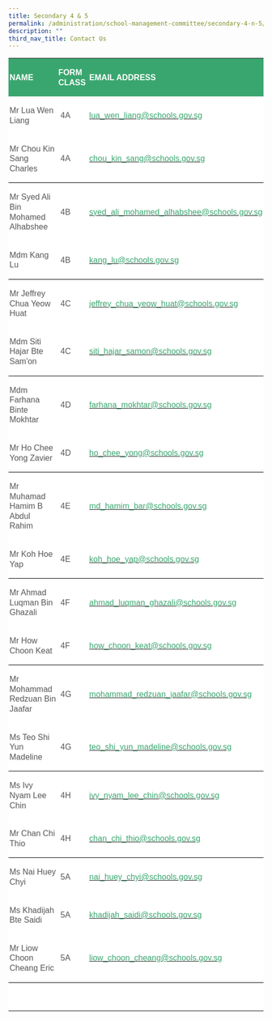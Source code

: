 ```yaml
---
title: Secondary 4 & 5
permalink: /administration/school-management-committee/secondary-4-n-5/
description: ""
third_nav_title: Contact Us
---
```


<table class="MsoNormalTable" border="0" cellspacing="0" cellpadding="0" width="624" style="background:white;border-collapse:collapse;mso-table-layout-alt:fixed;
 mso-yfti-tbllook:1184;mso-padding-alt:0in 0in 0in 0in"><tbody><tr style="mso-yfti-irow:0;mso-yfti-firstrow:yes"><td width="204" style="width:153.0pt;background:#3AA66F;padding:1.5pt 1.5pt 1.5pt 1.5pt"><p class="MsoNormal" style="line-height:14.7pt"><b><span style="font-size:12.0pt;
  font-family:&quot;Arial&quot;,sans-serif;color:white;text-transform:uppercase">NAME</span></b></p></td><td width="99" style="width:74.25pt;background:#3AA66F;padding:1.5pt 1.5pt 1.5pt 1.5pt"><p class="MsoNormal" style="line-height:14.7pt"><b><span style="font-size:12.0pt;
  font-family:&quot;Arial&quot;,sans-serif;color:white;text-transform:uppercase">FORM CLASS</span></b></p></td><td width="321" style="width:240.75pt;background:#3AA66F;padding:1.5pt 1.5pt 1.5pt 1.5pt"><p class="MsoNormal" style="line-height:14.7pt"><b><span style="font-size:12.0pt;
  font-family:&quot;Arial&quot;,sans-serif;color:white;text-transform:uppercase">EMAIL ADDRESS</span></b></p></td></tr><tr style="mso-yfti-irow:1"><td width="204" style="width:153.0pt;padding:1.5pt 1.5pt 1.5pt 1.5pt"><p class="MsoNormal" style="line-height:14.7pt"><span style="font-size:12.0pt;
  font-family:&quot;Arial&quot;,sans-serif;color:#565656">Mr Lua Wen Liang</span></p></td><td width="99" style="width:74.25pt;padding:1.5pt 1.5pt 1.5pt 1.5pt"><p class="MsoNormal" style="line-height:14.7pt"><span style="font-size:12.0pt;
  font-family:&quot;Arial&quot;,sans-serif;color:#565656">&nbsp;4A</span></p></td><td width="321" style="width:240.75pt;padding:1.5pt 1.5pt 1.5pt 1.5pt"><p class="MsoNormal" style="line-height:14.7pt"><span style="font-size:12.0pt;
  font-family:&quot;Arial&quot;,sans-serif;color:black;mso-color-alt:windowtext"><a href="mailto:lua_wen_liang@schools.gov.sg"><span style="color:#3AA66F;
  text-decoration:none;text-underline:none">lua_wen_liang@schools.gov.sg</span></a></span><span style="font-size:12.0pt;font-family:&quot;Arial&quot;,sans-serif;color:#565656"></span></p></td></tr><tr style="mso-yfti-irow:2"><td width="204" style="width:153.0pt;border:none;border-bottom:solid windowtext 1.0pt;
  mso-border-bottom-alt:solid windowtext .5pt;padding:1.5pt 1.5pt 1.5pt 1.5pt"><p class="MsoNormal" style="line-height:14.7pt"><span style="font-size:12.0pt;
  font-family:&quot;Arial&quot;,sans-serif;color:#565656">Mr Chou Kin Sang Charles</span></p></td><td width="99" style="width:74.25pt;border:none;border-bottom:solid windowtext 1.0pt;
  mso-border-bottom-alt:solid windowtext .5pt;padding:1.5pt 1.5pt 1.5pt 1.5pt"><p class="MsoNormal" style="line-height:14.7pt"><span style="font-size:12.0pt;
  font-family:&quot;Arial&quot;,sans-serif;color:#565656">&nbsp;4A</span></p></td><td width="321" style="width:240.75pt;border:none;border-bottom:solid windowtext 1.0pt;
  mso-border-bottom-alt:solid windowtext .5pt;padding:1.5pt 1.5pt 1.5pt 1.5pt"><p class="MsoNormal" style="line-height:14.7pt"><span style="font-size:12.0pt;
  font-family:&quot;Arial&quot;,sans-serif;color:black;mso-color-alt:windowtext"><a href="mailto:chou_kin_sang@schools.gov.sg"><span style="color:#3AA66F;
  text-decoration:none;text-underline:none">chou_kin_sang@schools.gov.sg</span></a></span><span style="font-size:12.0pt;font-family:&quot;Arial&quot;,sans-serif;color:#565656"></span></p></td></tr><tr style="mso-yfti-irow:3"><td width="204" style="width:153.0pt;border:none;mso-border-top-alt:solid windowtext .5pt;
  padding:1.5pt 1.5pt 1.5pt 1.5pt"><p class="MsoNormal" style="line-height:14.7pt"><span style="font-size:12.0pt;
  font-family:&quot;Arial&quot;,sans-serif;color:#565656">Mr Syed Ali Bin Mohamed Alhabshee</span></p></td><td width="99" style="width:74.25pt;border:none;mso-border-top-alt:solid windowtext .5pt;
  padding:1.5pt 1.5pt 1.5pt 1.5pt"><p class="MsoNormal" style="line-height:14.7pt"><span style="font-size:12.0pt;
  font-family:&quot;Arial&quot;,sans-serif;color:#565656">&nbsp;4B</span></p></td><td width="321" style="width:240.75pt;border:none;mso-border-top-alt:solid windowtext .5pt;
  padding:1.5pt 1.5pt 1.5pt 1.5pt"><p class="MsoNormal" style="line-height:14.7pt"><span style="font-size:12.0pt;
  font-family:&quot;Arial&quot;,sans-serif;color:black;mso-color-alt:windowtext"><a href="mailto:syed_ali_mohamed_alhabshee@schools.gov.sg"><span style="color:#3AA66F;text-decoration:none;text-underline:none">syed_ali_mohamed_alhabshee@schools.gov.sg</span></a></span><span style="font-size:12.0pt;font-family:&quot;Arial&quot;,sans-serif;color:#565656"></span></p></td></tr><tr style="mso-yfti-irow:4"><td width="204" style="width:153.0pt;border:none;border-bottom:solid windowtext 1.0pt;
  mso-border-bottom-alt:solid windowtext .5pt;padding:1.5pt 1.5pt 1.5pt 1.5pt"><p class="MsoNormal" style="line-height:14.7pt"><span style="font-size:12.0pt;
  font-family:&quot;Arial&quot;,sans-serif;color:#565656">Mdm Kang Lu</span></p></td><td width="99" style="width:74.25pt;border:none;border-bottom:solid windowtext 1.0pt;
  mso-border-bottom-alt:solid windowtext .5pt;padding:1.5pt 1.5pt 1.5pt 1.5pt"><p class="MsoNormal" style="line-height:14.7pt"><span style="font-size:12.0pt;
  font-family:&quot;Arial&quot;,sans-serif;color:#565656">&nbsp;4B</span></p></td><td width="321" style="width:240.75pt;border:none;border-bottom:solid windowtext 1.0pt;
  mso-border-bottom-alt:solid windowtext .5pt;padding:1.5pt 1.5pt 1.5pt 1.5pt"><p class="MsoNormal" style="line-height:14.7pt"><span style="font-size:12.0pt;
  font-family:&quot;Arial&quot;,sans-serif;color:black;mso-color-alt:windowtext"><a href="mailto:kang_lu@schools.gov.sg"><span style="color:#3AA66F;text-decoration:
  none;text-underline:none">kang_lu@schools.gov.sg</span></a></span><span style="font-size:12.0pt;font-family:&quot;Arial&quot;,sans-serif;color:#565656"></span></p></td></tr><tr style="mso-yfti-irow:5"><td width="204" style="width:153.0pt;border:none;mso-border-top-alt:solid windowtext .5pt;
  padding:1.5pt 1.5pt 1.5pt 1.5pt"><p class="MsoNormal" style="line-height:14.7pt"><span style="font-size:12.0pt;
  font-family:&quot;Arial&quot;,sans-serif;color:#565656">Mr Jeffrey Chua Yeow Huat&nbsp;&nbsp;&nbsp; &nbsp;</span></p></td><td width="99" style="width:74.25pt;border:none;mso-border-top-alt:solid windowtext .5pt;
  padding:1.5pt 1.5pt 1.5pt 1.5pt"><p class="MsoNormal" style="line-height:14.7pt"><span style="font-size:12.0pt;
  font-family:&quot;Arial&quot;,sans-serif;color:#565656">&nbsp;4C</span></p></td><td width="321" style="width:240.75pt;border:none;mso-border-top-alt:solid windowtext .5pt;
  padding:1.5pt 1.5pt 1.5pt 1.5pt"><p class="MsoNormal" style="line-height:14.7pt"><span style="font-size:12.0pt;
  font-family:&quot;Arial&quot;,sans-serif;color:black;mso-color-alt:windowtext"><a href="mailto:jeffrey_chua_yeow_huat@schools.gov.sg"><span style="color:#3AA66F;
  text-decoration:none;text-underline:none">jeffrey_chua_yeow_huat@schools.gov.sg</span></a></span><span style="font-size:12.0pt;font-family:&quot;Arial&quot;,sans-serif;color:#565656"></span></p></td></tr><tr style="mso-yfti-irow:6"><td width="204" style="width:153.0pt;border:none;border-bottom:solid windowtext 1.0pt;
  mso-border-bottom-alt:solid windowtext .5pt;padding:1.5pt 1.5pt 1.5pt 1.5pt"><p class="MsoNormal" style="line-height:14.7pt"><span style="font-size:12.0pt;
  font-family:&quot;Arial&quot;,sans-serif;color:#565656">Mdm Siti Hajar Bte Sam'on</span></p></td><td width="99" style="width:74.25pt;border:none;border-bottom:solid windowtext 1.0pt;
  mso-border-bottom-alt:solid windowtext .5pt;padding:1.5pt 1.5pt 1.5pt 1.5pt"><p class="MsoNormal" style="line-height:14.7pt"><span style="font-size:12.0pt;
  font-family:&quot;Arial&quot;,sans-serif;color:#565656">&nbsp;4C</span></p></td><td width="321" style="width:240.75pt;border:none;border-bottom:solid windowtext 1.0pt;
  mso-border-bottom-alt:solid windowtext .5pt;padding:1.5pt 1.5pt 1.5pt 1.5pt"><p class="MsoNormal" style="line-height:14.7pt"><span style="font-size:12.0pt;
  font-family:&quot;Arial&quot;,sans-serif;color:black;mso-color-alt:windowtext"><a href="mailto:siti_hajar_samon@schools.gov.sg"><span style="color:#3AA66F;
  text-decoration:none;text-underline:none">siti_hajar_samon@schools.gov.sg</span></a></span><span style="font-size:12.0pt;font-family:&quot;Arial&quot;,sans-serif;color:#565656"></span></p></td></tr><tr style="mso-yfti-irow:7"><td width="204" style="width:153.0pt;border:none;mso-border-top-alt:solid windowtext .5pt;
  padding:1.5pt 1.5pt 1.5pt 1.5pt"><p class="MsoNormal" style="line-height:14.7pt"><span style="font-size:12.0pt;
  font-family:&quot;Arial&quot;,sans-serif;color:#565656">Mdm Farhana Binte Mokhtar</span></p></td><td width="99" style="width:74.25pt;border:none;mso-border-top-alt:solid windowtext .5pt;
  padding:1.5pt 1.5pt 1.5pt 1.5pt"><p class="MsoNormal" style="line-height:14.7pt"><span style="font-size:12.0pt;
  font-family:&quot;Arial&quot;,sans-serif;color:#565656">&nbsp;4D</span></p></td><td width="321" style="width:240.75pt;border:none;mso-border-top-alt:solid windowtext .5pt;
  padding:1.5pt 1.5pt 1.5pt 1.5pt"><p class="MsoNormal" style="line-height:14.7pt"><span style="font-size:12.0pt;
  font-family:&quot;Arial&quot;,sans-serif;color:black;mso-color-alt:windowtext"><a href="mailto:farhana_mokhtar@schools.gov.sg"><span style="color:#3AA66F;
  text-decoration:none;text-underline:none">farhana_mokhtar@schools.gov.sg</span></a></span><span style="font-size:12.0pt;font-family:&quot;Arial&quot;,sans-serif;color:#565656"></span></p></td></tr><tr style="mso-yfti-irow:8"><td width="204" style="width:153.0pt;border:none;border-bottom:solid windowtext 1.0pt;
  mso-border-bottom-alt:solid windowtext .5pt;padding:1.5pt 1.5pt 1.5pt 1.5pt"><p class="MsoNormal" style="line-height:14.7pt"><span style="font-size:12.0pt;
  font-family:&quot;Arial&quot;,sans-serif;color:#565656">Mr Ho Chee Yong Zavier&nbsp;</span></p></td><td width="99" style="width:74.25pt;border:none;border-bottom:solid windowtext 1.0pt;
  mso-border-bottom-alt:solid windowtext .5pt;padding:1.5pt 1.5pt 1.5pt 1.5pt"><p class="MsoNormal" style="line-height:14.7pt"><span style="font-size:12.0pt;
  font-family:&quot;Arial&quot;,sans-serif;color:#565656">&nbsp;4D</span></p></td><td width="321" style="width:240.75pt;border:none;border-bottom:solid windowtext 1.0pt;
  mso-border-bottom-alt:solid windowtext .5pt;padding:1.5pt 1.5pt 1.5pt 1.5pt"><p class="MsoNormal" style="line-height:14.7pt"><span style="font-size:12.0pt;
  font-family:&quot;Arial&quot;,sans-serif;color:black;mso-color-alt:windowtext"><a href="mailto:ho_chee_yong@schools.gov.sg"><span style="color:#3AA66F;
  text-decoration:none;text-underline:none">ho_chee_yong@schools.gov.sg</span></a></span><span style="font-size:12.0pt;font-family:&quot;Arial&quot;,sans-serif;color:#565656"></span></p></td></tr><tr style="mso-yfti-irow:9"><td width="204" style="width:153.0pt;border:none;mso-border-top-alt:solid windowtext .5pt;
  padding:1.5pt 1.5pt 1.5pt 1.5pt"><p class="MsoNormal" style="line-height:14.7pt"><span style="font-size:12.0pt;
  font-family:&quot;Arial&quot;,sans-serif;color:#565656">Mr Muhamad Hamim B Abdul Rahim&nbsp;&nbsp;</span></p></td><td width="99" style="width:74.25pt;border:none;mso-border-top-alt:solid windowtext .5pt;
  padding:1.5pt 1.5pt 1.5pt 1.5pt"><p class="MsoNormal" style="line-height:14.7pt"><span style="font-size:12.0pt;
  font-family:&quot;Arial&quot;,sans-serif;color:#565656">&nbsp;4E</span></p></td><td width="321" style="width:240.75pt;border:none;mso-border-top-alt:solid windowtext .5pt;
  padding:1.5pt 1.5pt 1.5pt 1.5pt"><p class="MsoNormal" style="line-height:14.7pt"><span style="font-size:12.0pt;
  font-family:&quot;Arial&quot;,sans-serif;color:black;mso-color-alt:windowtext"><a href="mailto:md_hamim_bar@schools.gov.sg"><span style="color:#3AA66F;
  text-decoration:none;text-underline:none">md_hamim_bar@schools.gov.sg</span></a></span><span style="font-size:12.0pt;font-family:&quot;Arial&quot;,sans-serif;color:#565656"></span></p></td></tr><tr style="mso-yfti-irow:10"><td width="204" style="width:153.0pt;border:none;border-bottom:solid windowtext 1.0pt;
  mso-border-bottom-alt:solid windowtext .5pt;padding:1.5pt 1.5pt 1.5pt 1.5pt"><p class="MsoNormal" style="line-height:14.7pt"><span style="font-size:12.0pt;
  font-family:&quot;Arial&quot;,sans-serif;color:#565656">Mr Koh Hoe Yap</span></p></td><td width="99" style="width:74.25pt;border:none;border-bottom:solid windowtext 1.0pt;
  mso-border-bottom-alt:solid windowtext .5pt;padding:1.5pt 1.5pt 1.5pt 1.5pt"><p class="MsoNormal" style="line-height:14.7pt"><span style="font-size:12.0pt;
  font-family:&quot;Arial&quot;,sans-serif;color:#565656">&nbsp;4E</span></p></td><td width="321" style="width:240.75pt;border:none;border-bottom:solid windowtext 1.0pt;
  mso-border-bottom-alt:solid windowtext .5pt;padding:1.5pt 1.5pt 1.5pt 1.5pt"><p class="MsoNormal" style="line-height:14.7pt"><span style="font-size:12.0pt;
  font-family:&quot;Arial&quot;,sans-serif;color:black;mso-color-alt:windowtext"><a href="mailto:koh_hoe_yap@schools.gov.sg"><span style="color:#3AA66F;
  text-decoration:none;text-underline:none">koh_hoe_yap@schools.gov.sg</span></a></span><span style="font-size:12.0pt;font-family:&quot;Arial&quot;,sans-serif;color:#565656"></span></p></td></tr><tr style="mso-yfti-irow:11"><td width="204" style="width:153.0pt;border:none;mso-border-top-alt:solid windowtext .5pt;
  padding:1.5pt 1.5pt 1.5pt 1.5pt"><p class="MsoNormal" style="line-height:14.7pt"><span style="font-size:12.0pt;
  font-family:&quot;Arial&quot;,sans-serif;color:#565656">Mr Ahmad Luqman Bin Ghazali</span></p></td><td width="99" style="width:74.25pt;border:none;mso-border-top-alt:solid windowtext .5pt;
  padding:1.5pt 1.5pt 1.5pt 1.5pt"><p class="MsoNormal" style="line-height:14.7pt"><span style="font-size:12.0pt;
  font-family:&quot;Arial&quot;,sans-serif;color:#565656">&nbsp;4F</span></p></td><td width="321" style="width:240.75pt;border:none;mso-border-top-alt:solid windowtext .5pt;
  padding:1.5pt 1.5pt 1.5pt 1.5pt"><p class="MsoNormal" style="line-height:14.7pt"><span style="font-size:12.0pt;
  font-family:&quot;Arial&quot;,sans-serif;color:black;mso-color-alt:windowtext"><a href="mailto:ahmad_luqman_ghazali@schools.gov.sg"><span style="color:#3AA66F;
  text-decoration:none;text-underline:none">ahmad_luqman_ghazali@schools.gov.sg</span></a></span><span style="font-size:12.0pt;font-family:&quot;Arial&quot;,sans-serif;color:#565656"></span></p></td></tr><tr style="mso-yfti-irow:12"><td width="204" style="width:153.0pt;border:none;border-bottom:solid windowtext 1.0pt;
  mso-border-bottom-alt:solid windowtext .5pt;padding:1.5pt 1.5pt 1.5pt 1.5pt"><p class="MsoNormal" style="line-height:14.7pt"><span style="font-size:12.0pt;
  font-family:&quot;Arial&quot;,sans-serif;color:#565656">Mr How Choon Keat</span></p></td><td width="99" style="width:74.25pt;border:none;border-bottom:solid windowtext 1.0pt;
  mso-border-bottom-alt:solid windowtext .5pt;padding:1.5pt 1.5pt 1.5pt 1.5pt"><p class="MsoNormal" style="line-height:14.7pt"><span style="font-size:12.0pt;
  font-family:&quot;Arial&quot;,sans-serif;color:#565656">&nbsp;4F</span></p></td><td width="321" style="width:240.75pt;border:none;border-bottom:solid windowtext 1.0pt;
  mso-border-bottom-alt:solid windowtext .5pt;padding:1.5pt 1.5pt 1.5pt 1.5pt"><p class="MsoNormal" style="line-height:14.7pt"><span style="font-size:12.0pt;
  font-family:&quot;Arial&quot;,sans-serif;color:black;mso-color-alt:windowtext"><a href="mailto:how_choon_keat@schools.gov.sg"><span style="color:#3AA66F;
  text-decoration:none;text-underline:none">how_choon_keat@schools.gov.sg</span></a></span><span style="font-size:12.0pt;font-family:&quot;Arial&quot;,sans-serif;color:#565656"></span></p></td></tr><tr style="mso-yfti-irow:13"><td width="204" style="width:153.0pt;border:none;mso-border-top-alt:solid windowtext .5pt;
  padding:1.5pt 1.5pt 1.5pt 1.5pt"><p class="MsoNormal" style="line-height:14.7pt"><span style="font-size:12.0pt;
  font-family:&quot;Arial&quot;,sans-serif;color:#565656">Mr Mohammad Redzuan Bin Jaafar</span></p></td><td width="99" style="width:74.25pt;border:none;mso-border-top-alt:solid windowtext .5pt;
  padding:1.5pt 1.5pt 1.5pt 1.5pt"><p class="MsoNormal" style="line-height:14.7pt"><span style="font-size:12.0pt;
  font-family:&quot;Arial&quot;,sans-serif;color:#565656">&nbsp;4G</span></p></td><td width="321" style="width:240.75pt;border:none;mso-border-top-alt:solid windowtext .5pt;
  padding:1.5pt 1.5pt 1.5pt 1.5pt"><p class="MsoNormal" style="line-height:14.7pt"><span style="font-size:12.0pt;
  font-family:&quot;Arial&quot;,sans-serif;color:black;mso-color-alt:windowtext"><a href="mailto:mohammad_redzuan_jaafar@schools.gov.sg"><span style="color:#3AA66F;
  text-decoration:none;text-underline:none">mohammad_redzuan_jaafar@schools.gov.sg</span></a></span><span style="font-size:12.0pt;font-family:&quot;Arial&quot;,sans-serif;color:#565656"></span></p></td></tr><tr style="mso-yfti-irow:14"><td width="204" style="width:153.0pt;border:none;border-bottom:solid windowtext 1.0pt;
  mso-border-bottom-alt:solid windowtext .5pt;padding:1.5pt 1.5pt 1.5pt 1.5pt"><p class="MsoNormal" style="line-height:14.7pt"><span style="font-size:12.0pt;
  font-family:&quot;Arial&quot;,sans-serif;color:#565656">Ms Teo Shi Yun Madeline&nbsp;&nbsp; &nbsp;</span></p></td><td width="99" style="width:74.25pt;border:none;border-bottom:solid windowtext 1.0pt;
  mso-border-bottom-alt:solid windowtext .5pt;padding:1.5pt 1.5pt 1.5pt 1.5pt"><p class="MsoNormal" style="line-height:14.7pt"><span style="font-size:12.0pt;
  font-family:&quot;Arial&quot;,sans-serif;color:#565656">&nbsp;4G</span></p></td><td width="321" style="width:240.75pt;border:none;border-bottom:solid windowtext 1.0pt;
  mso-border-bottom-alt:solid windowtext .5pt;padding:1.5pt 1.5pt 1.5pt 1.5pt"><p class="MsoNormal" style="line-height:14.7pt"><span style="font-size:12.0pt;
  font-family:&quot;Arial&quot;,sans-serif;color:black;mso-color-alt:windowtext"><a href="mailto:teo_shi_yun_madeline@schools.gov.sg"><span style="color:#3AA66F;
  text-decoration:none;text-underline:none">teo_shi_yun_madeline@schools.gov.sg</span></a></span><span style="font-size:12.0pt;font-family:&quot;Arial&quot;,sans-serif;color:#565656"></span></p></td></tr><tr style="mso-yfti-irow:15"><td width="204" style="width:153.0pt;border:none;mso-border-top-alt:solid windowtext .5pt;
  padding:1.5pt 1.5pt 1.5pt 1.5pt"><p class="MsoNormal" style="line-height:14.7pt"><span style="font-size:12.0pt;
  font-family:&quot;Arial&quot;,sans-serif;color:#565656">Ms Ivy Nyam Lee Chin&nbsp;&nbsp; &nbsp;</span></p></td><td width="99" style="width:74.25pt;border:none;mso-border-top-alt:solid windowtext .5pt;
  padding:1.5pt 1.5pt 1.5pt 1.5pt"><p class="MsoNormal" style="line-height:14.7pt"><span style="font-size:12.0pt;
  font-family:&quot;Arial&quot;,sans-serif;color:#565656">&nbsp;4H</span></p></td><td width="321" style="width:240.75pt;border:none;mso-border-top-alt:solid windowtext .5pt;
  padding:1.5pt 1.5pt 1.5pt 1.5pt"><p class="MsoNormal" style="line-height:14.7pt"><span style="font-size:12.0pt;
  font-family:&quot;Arial&quot;,sans-serif;color:black;mso-color-alt:windowtext"><a href="mailto:ivy_nyam_lee_chin@schools.gov.sg"><span style="color:#3AA66F;
  text-decoration:none;text-underline:none">ivy_nyam_lee_chin@schools.gov.sg</span></a></span><span style="font-size:12.0pt;font-family:&quot;Arial&quot;,sans-serif;color:#565656"></span></p></td></tr><tr style="mso-yfti-irow:16"><td width="204" style="width:153.0pt;border:none;border-bottom:solid windowtext 1.0pt;
  mso-border-bottom-alt:solid windowtext .5pt;padding:1.5pt 1.5pt 1.5pt 1.5pt"><p class="MsoNormal" style="line-height:14.7pt"><span style="font-size:12.0pt;
  font-family:&quot;Arial&quot;,sans-serif;color:#565656">Mr Chan Chi Thio</span></p></td><td width="99" style="width:74.25pt;border:none;border-bottom:solid windowtext 1.0pt;
  mso-border-bottom-alt:solid windowtext .5pt;padding:1.5pt 1.5pt 1.5pt 1.5pt"><p class="MsoNormal" style="line-height:14.7pt"><span style="font-size:12.0pt;
  font-family:&quot;Arial&quot;,sans-serif;color:#565656">&nbsp;4H</span></p></td><td width="321" style="width:240.75pt;border:none;border-bottom:solid windowtext 1.0pt;
  mso-border-bottom-alt:solid windowtext .5pt;padding:1.5pt 1.5pt 1.5pt 1.5pt"><p class="MsoNormal" style="line-height:14.7pt"><span style="font-size:12.0pt;
  font-family:&quot;Arial&quot;,sans-serif;color:black;mso-color-alt:windowtext"><a href="mailto:chan_chi_thio@schools.gov.sg"><span style="color:#3AA66F;
  text-decoration:none;text-underline:none">chan_chi_thio@schools.gov.sg</span></a></span><span style="font-size:12.0pt;font-family:&quot;Arial&quot;,sans-serif;color:#565656"></span></p></td></tr><tr style="mso-yfti-irow:17"><td width="204" style="width:153.0pt;border:none;mso-border-top-alt:solid windowtext .5pt;
  padding:1.5pt 1.5pt 1.5pt 1.5pt"><p class="MsoNormal" style="line-height:14.7pt"><span style="font-size:12.0pt;
  font-family:&quot;Arial&quot;,sans-serif;color:#565656">Ms Nai Huey Chyi&nbsp;</span></p></td><td width="99" style="width:74.25pt;border:none;mso-border-top-alt:solid windowtext .5pt;
  padding:1.5pt 1.5pt 1.5pt 1.5pt"><p class="MsoNormal" style="line-height:14.7pt"><span style="font-size:12.0pt;
  font-family:&quot;Arial&quot;,sans-serif;color:#565656">&nbsp;5A</span></p></td><td width="321" style="width:240.75pt;border:none;mso-border-top-alt:solid windowtext .5pt;
  padding:1.5pt 1.5pt 1.5pt 1.5pt"><p class="MsoNormal" style="line-height:14.7pt"><span style="font-size:12.0pt;
  font-family:&quot;Arial&quot;,sans-serif;color:black;mso-color-alt:windowtext"><a href="mailto:nai_huey_chyi@schools.gov.sg"><span style="color:#3AA66F;
  text-decoration:none;text-underline:none">nai_huey_chyi@schools.gov.sg</span></a></span><span style="font-size:12.0pt;font-family:&quot;Arial&quot;,sans-serif;color:#565656"></span></p></td></tr><tr style="mso-yfti-irow:18"><td width="204" style="width:153.0pt;padding:1.5pt 1.5pt 1.5pt 1.5pt"><p class="MsoNormal" style="line-height:14.7pt"><span style="font-size:12.0pt;
  font-family:&quot;Arial&quot;,sans-serif;color:#565656">Ms Khadijah Bte Saidi</span></p></td><td width="99" style="width:74.25pt;padding:1.5pt 1.5pt 1.5pt 1.5pt"><p class="MsoNormal" style="line-height:14.7pt"><span style="font-size:12.0pt;
  font-family:&quot;Arial&quot;,sans-serif;color:#565656">&nbsp;5A</span></p></td><td width="321" style="width:240.75pt;padding:1.5pt 1.5pt 1.5pt 1.5pt"><p class="MsoNormal" style="line-height:14.7pt"><span style="font-size:12.0pt;
  font-family:&quot;Arial&quot;,sans-serif;color:black;mso-color-alt:windowtext"><a href="mailto:khadijah_saidi@schools.gov.sg"><span style="color:#3AA66F;
  text-decoration:none;text-underline:none">khadijah_saidi@schools.gov.sg</span></a></span><span style="font-size:12.0pt;font-family:&quot;Arial&quot;,sans-serif;color:#565656"></span></p></td></tr><tr style="mso-yfti-irow:19"><td width="204" style="width:153.0pt;border:none;border-bottom:solid windowtext 1.0pt;
  mso-border-bottom-alt:solid windowtext .5pt;padding:1.5pt 1.5pt 1.5pt 1.5pt"><p class="MsoNormal" style="line-height:14.7pt"><span style="font-size:12.0pt;
  font-family:&quot;Arial&quot;,sans-serif;color:#565656">Mr Liow Choon Cheang Eric</span></p></td><td width="99" style="width:74.25pt;border:none;border-bottom:solid windowtext 1.0pt;
  mso-border-bottom-alt:solid windowtext .5pt;padding:1.5pt 1.5pt 1.5pt 1.5pt"><p class="MsoNormal" style="line-height:14.7pt"><span style="font-size:12.0pt;
  font-family:&quot;Arial&quot;,sans-serif;color:#565656">&nbsp;5A</span></p></td><td width="321" style="width:240.75pt;border:none;border-bottom:solid windowtext 1.0pt;
  mso-border-bottom-alt:solid windowtext .5pt;padding:1.5pt 1.5pt 1.5pt 1.5pt"><p class="MsoNormal" style="line-height:14.7pt"><span style="font-size:12.0pt;
  font-family:&quot;Arial&quot;,sans-serif;color:black;mso-color-alt:windowtext"><a href="mailto:liow_choon_cheang@schools.gov.sg"><span style="color:#3AA66F;
  text-decoration:none;text-underline:none">liow_choon_cheang@schools.gov.sg</span></a></span><span style="font-size:12.0pt;font-family:&quot;Arial&quot;,sans-serif;color:#565656"></span></p></td></tr><tr style="mso-yfti-irow:20;mso-yfti-lastrow:yes"><td width="204" style="width:153.0pt;border:none;mso-border-top-alt:solid windowtext .5pt;
  padding:1.5pt 1.5pt 1.5pt 1.5pt"><p class="MsoNormal" style="line-height:14.7pt"><span style="font-size:12.0pt;
  font-family:&quot;Arial&quot;,sans-serif;color:#565656">&nbsp;</span></p></td><td width="99" style="width:74.25pt;border:none;mso-border-top-alt:solid windowtext .5pt;
  padding:1.5pt 1.5pt 1.5pt 1.5pt"><p class="MsoNormal" style="line-height:14.7pt"><span style="font-size:12.0pt;
  font-family:&quot;Arial&quot;,sans-serif;color:#565656">&nbsp;</span></p></td><td width="321" style="width:240.75pt;border:none;mso-border-top-alt:solid windowtext .5pt;
  padding:1.5pt 1.5pt 1.5pt 1.5pt"><p class="MsoNormal" style="line-height:14.7pt"><span style="font-size:12.0pt;
  font-family:&quot;Arial&quot;,sans-serif;color:#565656">&nbsp;</span></p></td></tr></tbody></table>